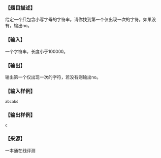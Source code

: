 ### 【题目描述】

给定一个只包含小写字母的字符串，请你找到第一个仅出现一次的字符。如果没有，输出no。

### 【输入】

一个字符串，长度小于100000。

### 【输出】

输出第一个仅出现一次的字符，若没有则输出no。

### 【输入样例】

```
abcabd
```

### 【输出样例】

```
c
```


 ### 【来源】

 一本通在线评测 